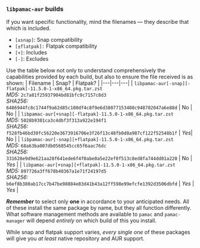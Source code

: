 ### `libpamac-aur` builds


If you want specific functionality, mind the filenames — they describe that which is included.

* `[±snap]`: Snap compatibility
* `[±flatpak]:` Flatpak compatibility
* `[+]`: Includes
* `[-]`: Excludes

Use the table below not only to understand comprehensively the capabilities provided by each build, but also to ensure the file received is as shown:
| Filename | Snap? | Flatpak? |
|---|---|---|
| `libpamac-aur[-snap][-flatpak]-11.5.0-1-x86_64.pkg.tar.zst`<br>_MD5:_ `2c7a81f25937904bd81bfc9c7157c8d3`<br>_SHA256:_ `6486944fc8c1744f9a62d85c100df4c8f9e6d38077153408c948702047a6e88d` | No      | No |
| `libpamac-aur[+snap][-flatpak]-11.5.0-1-x86_64.pkg.tar.zst`<br>_MD5:_ `5028b9301ca3c4dbf3f313a922e194f1`<br>_SHA256:_ `f528fb46bd30fc56220e3673916706e3f26f13c48fb0d8a987cf122f52548b1f` | _Yes_| No |
| `libpamac-aur[-snap][+flatpak]-11.5.0-1-x86_64.pkg.tar.zst`<br>_MD5:_ `68a63ba007db0568545cc65f6aac76dc`<br>_SHA256:_ `331628e9d9e621aa28f641ede6f4f0abe0a5e22ef0f513c8ed8fa744dd01a220` | No      | _Yes_ |
| `libpamac-aur[+snap][+flatpak]-11.5.0-1-x86_64.pkg.tar.zst`<br>_MD5:_ `897726a3ff678b40367a1e71f24197d5`<br>_SHA256:_ `b6ef8b380ab17cc7b47be98884e83d41b43a12ff598e99efcfe1392d3506dbfd` | _Yes_ | _Yes_ |

***Remember*** to select only **one** in accordance to your anticipated needs. All of these install the same package by name, but they all function differently. What software management methods are available to `pamac` and `pamac-manager` will depend _entirely_ on which build of this you install.

While snap and flatpak support varies,  _every single one_ of these packages will give you _at least_ native repository and AUR support.
